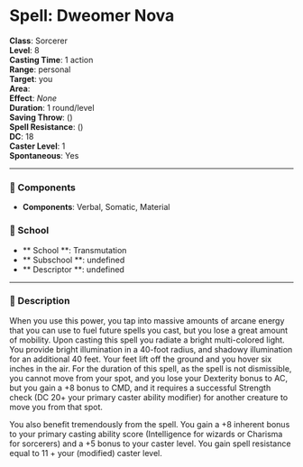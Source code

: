 
# Spell: Dweomer Nova
**Class**: Sorcerer  
**Level**: 8  
**Casting Time**: 1 action  
**Range**: personal  
**Target**: you  
**Area**:   
**Effect**: _None_  
**Duration**: 1 round/level  
**Saving Throw**:  ()  
**Spell Resistance**:  ()  
**DC**: 18  
**Caster Level**: 1  
**Spontaneous**: Yes

---

### 🔮 Components
- **Components**: Verbal, Somatic, Material

### 🏫 School
- ** School **: Transmutation
- ** Subschool **: undefined
- ** Descriptor **: undefined
---

### 📜 Description
When you use this power, you tap into massive amounts of arcane energy that you can use to fuel future spells you cast, but you lose a great amount of mobility. Upon casting this spell you radiate a bright multi-colored light. You provide bright illumination in a 40-foot radius, and shadowy illumination for an additional 40 feet. Your feet lift off the ground and you hover six inches in the air. For the duration of this spell, as the spell is not dismissible, you cannot move from your spot, and you lose your Dexterity bonus to AC, but you gain a +8 bonus to CMD, and it requires a successful Strength check (DC 20+ your primary caster ability modifier) for another creature to move you from that spot. 

You also benefit tremendously from the spell. You gain a +8 inherent bonus to your primary casting ability score (Intelligence for wizards or Charisma for sorcerers) and a +5 bonus to your caster level. You gain spell resistance equal to 11 + your (modified) caster level.
